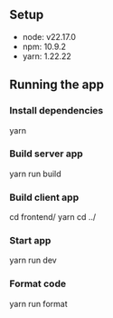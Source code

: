 ## Setup

- node: v22.17.0
- npm: 10.9.2
- yarn: 1.22.22

## Running the app

### Install dependencies

yarn

### Build server app

yarn run build

### Build client app

cd frontend/
yarn
cd ../

### Start app

yarn run dev

### Format code

yarn run format
